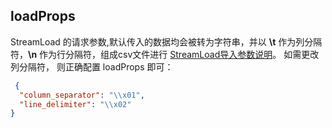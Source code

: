 ## loadProps

StreamLoad 的请求参数,默认传入的数据均会被转为字符串，并以 **\t** 作为列分隔符，**\n** 作为行分隔符，组成csv文件进行 [StreamLoad导入参数说明](http://doris.apache.org/master/zh-CN/administrator-guide/load-data/stream-load-manual.html#%E5%AF%BC%E5%85%A5%E4%BB%BB%E5%8A%A1%E5%8F%82%E6%95%B0)。 如需更改列分隔符， 则正确配置 loadProps 即可：

```json
 {
  "column_separator": "\\x01",
  "line_delimiter": "\\x02"
}
```





